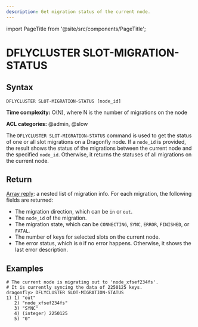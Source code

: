 ```yaml
---
description: Get migration status of the current node.
---
```


import PageTitle from '@site/src/components/PageTitle';

# DFLYCLUSTER SLOT-MIGRATION-STATUS

<PageTitle title="Dragonfly DFLYCLUSTER SLOT-MIGRATION-STATUS Command (Documentation) | Dragonfly" />

## Syntax

    DFLYCLUSTER SLOT-MIGRATION-STATUS [node_id]

**Time complexity:** O(N), where N is the number of migrations on the node

**ACL categories:** @admin, @slow

The `DFLYCLUSTER SLOT-MIGRATION-STATUS` command is used to get the status of one or all slot migrations on a Dragonfly node.
If a `node_id` is provided, the result shows the status of the migrations between the current node and the specified `node_id`.
Otherwise, it returns the statuses of all migrations on the current node.

## Return

[Array reply](https://redis.io/docs/latest/develop/reference/protocol-spec/#arrays): a nested list of migration info.
For each migration, the following fields are returned:
- The migration direction, which can be `in` or `out`.
- The `node_id` of the migration.
- The migration state, which can be `CONNECTING`, `SYNC`, `ERROR`, `FINISHED`, or `FATAL`.
- The number of keys for selected slots on the current node.
- The error status, which is `0` if no error happens. Otherwise, it shows the last error description.

## Examples

```shell
# The current node is migrating out to 'node_xfsef234fs'.
# It is currently syncing the data of 2250125 keys.
dragonfly> DFLYCLUSTER SLOT-MIGRATION-STATUS
1) 1) "out"
   2) "node_xfsef234fs"
   3) "SYNC"
   4) (integer) 2250125
   5) "0"
```
